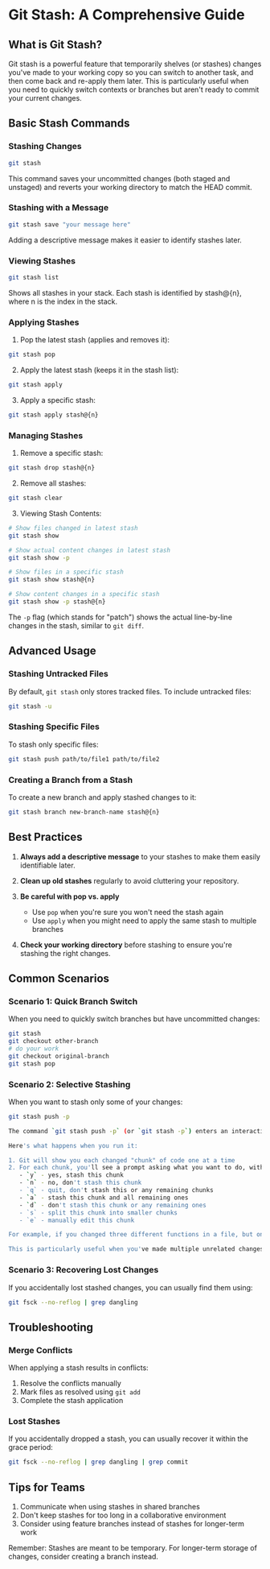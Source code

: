 # Git Stash: A Comprehensive Guide

## What is Git Stash?
Git stash is a powerful feature that temporarily shelves (or stashes) changes you've made to your working copy so you can switch to another task, and then come back and re-apply them later. This is particularly useful when you need to quickly switch contexts or branches but aren't ready to commit your current changes.

## Basic Stash Commands

### Stashing Changes
```bash
git stash
```
This command saves your uncommitted changes (both staged and unstaged) and reverts your working directory to match the HEAD commit.

### Stashing with a Message
```bash
git stash save "your message here"
```
Adding a descriptive message makes it easier to identify stashes later.

### Viewing Stashes
```bash
git stash list
```
Shows all stashes in your stack. Each stash is identified by stash@{n}, where n is the index in the stack.

### Applying Stashes

1. Pop the latest stash (applies and removes it):
```bash
git stash pop
```

2. Apply the latest stash (keeps it in the stash list):
```bash
git stash apply
```

3. Apply a specific stash:
```bash
git stash apply stash@{n}
```

### Managing Stashes

1. Remove a specific stash:
```bash
git stash drop stash@{n}
```

2. Remove all stashes:
```bash
git stash clear
```

3. Viewing Stash Contents:
```bash
# Show files changed in latest stash
git stash show

# Show actual content changes in latest stash
git stash show -p

# Show files in a specific stash
git stash show stash@{n}

# Show content changes in a specific stash
git stash show -p stash@{n}
```

The `-p` flag (which stands for "patch") shows the actual line-by-line changes in the stash, similar to `git diff`.

## Advanced Usage

### Stashing Untracked Files
By default, `git stash` only stores tracked files. To include untracked files:
```bash
git stash -u
```

### Stashing Specific Files
To stash only specific files:
```bash
git stash push path/to/file1 path/to/file2
```

### Creating a Branch from a Stash
To create a new branch and apply stashed changes to it:
```bash
git stash branch new-branch-name stash@{n}
```

## Best Practices

1. **Always add a descriptive message** to your stashes to make them easily identifiable later.

2. **Clean up old stashes** regularly to avoid cluttering your repository.

3. **Be careful with pop vs. apply**
   - Use `pop` when you're sure you won't need the stash again
   - Use `apply` when you might need to apply the same stash to multiple branches

4. **Check your working directory** before stashing to ensure you're stashing the right changes.

## Common Scenarios

### Scenario 1: Quick Branch Switch
When you need to quickly switch branches but have uncommitted changes:
```bash
git stash
git checkout other-branch
# do your work
git checkout original-branch
git stash pop
```

### Scenario 2: Selective Stashing
When you want to stash only some of your changes:
```bash
git stash push -p

The command `git stash push -p` (or `git stash -p`) enters an interactive mode that lets you choose specific parts (chunks) of your changes to stash, rather than stashing all changes at once.

Here's what happens when you run it:

1. Git will show you each changed "chunk" of code one at a time
2. For each chunk, you'll see a prompt asking what you want to do, with these options:
   - `y` - yes, stash this chunk
   - `n` - no, don't stash this chunk
   - `q` - quit, don't stash this or any remaining chunks
   - `a` - stash this chunk and all remaining ones
   - `d` - don't stash this chunk or any remaining ones
   - `s` - split this chunk into smaller chunks
   - `e` - manually edit this chunk

For example, if you changed three different functions in a file, but only want to stash two of them, you can use `git stash -p` to choose exactly which changes to stash and which to keep in your working directory.

This is particularly useful when you've made multiple unrelated changes and want to stash some while keeping others to continue working on them.
```

### Scenario 3: Recovering Lost Changes
If you accidentally lost stashed changes, you can usually find them using:
```bash
git fsck --no-reflog | grep dangling
```

## Troubleshooting

### Merge Conflicts
When applying a stash results in conflicts:
1. Resolve the conflicts manually
2. Mark files as resolved using `git add`
3. Complete the stash application

### Lost Stashes
If you accidentally dropped a stash, you can usually recover it within the grace period:
```bash
git fsck --no-reflog | grep dangling | grep commit
```

## Tips for Teams

1. Communicate when using stashes in shared branches
2. Don't keep stashes for too long in a collaborative environment
3. Consider using feature branches instead of stashes for longer-term work

Remember: Stashes are meant to be temporary. For longer-term storage of changes, consider creating a branch instead.